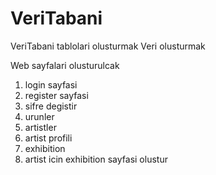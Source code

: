 # VeriTabani

VeriTabani tablolari olusturmak
Veri olusturmak

Web sayfalari olusturulcak
  1. login sayfasi
  2. register sayfasi
  3. sifre degistir
  4. urunler
  5. artistler
  6. artist profili
  7. exhibition
  8. artist icin exhibition sayfasi olustur
